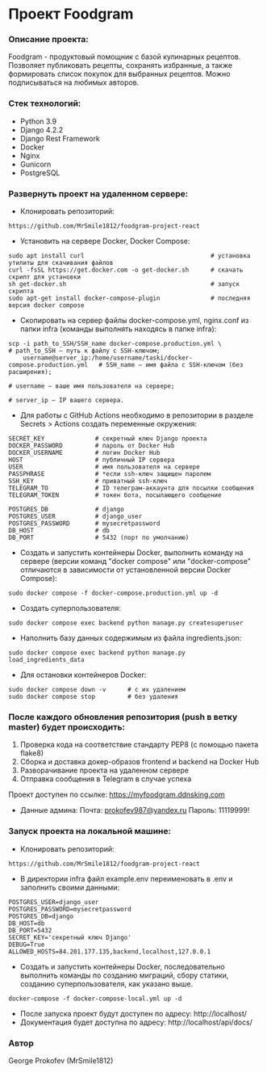 # Проект Foodgram
### Описание проекта:

Foodgram - продуктовый помощник с базой кулинарных рецептов. Позволяет публиковать рецепты, сохранять избранные, а также формировать список покупок для выбранных рецептов. Можно подписываться на любимых авторов.


### Стек технологий:
- Python 3.9
- Django 4.2.2
- Django Rest Framework
- Docker
- Nginx
- Gunicorn
- PostgreSQL

### Развернуть проект на удаленном сервере:
- Клонировать репозиторий:
```
https://github.com/MrSmile1812/foodgram-project-react
```
- Установить на сервере Docker, Docker Compose:
```
sudo apt install curl                                   # установка утилиты для скачивания файлов
curl -fsSL https://get.docker.com -o get-docker.sh      # скачать скрипт для установки
sh get-docker.sh                                        # запуск скрипта
sudo apt-get install docker-compose-plugin              # последняя версия docker compose
```
- Скопировать на сервер файлы docker-compose.yml, nginx.conf из папки infra (команды выполнять находясь в папке infra):
```
scp -i path_to_SSH/SSH_name docker-compose.production.yml \                 # path_to_SSH — путь к файлу с SSH-ключом;
    username@server_ip:/home/username/taski/docker-compose.production.yml   # SSH_name — имя файла с SSH-ключом (без расширения);
                                                                            # username — ваше имя пользователя на сервере;
                                                                            # server_ip — IP вашего сервера.
```
- Для работы с GitHub Actions необходимо в репозитории в разделе Secrets > Actions создать переменные окружения:
```
SECRET_KEY              # секретный ключ Django проекта
DOCKER_PASSWORD         # пароль от Docker Hub
DOCKER_USERNAME         # логин Docker Hub
HOST                    # публичный IP сервера
USER                    # имя пользователя на сервере
PASSPHRASE              # *если ssh-ключ защищен паролем
SSH_KEY                 # приватный ssh-ключ
TELEGRAM_TO             # ID телеграм-аккаунта для посылки сообщения
TELEGRAM_TOKEN          # токен бота, посылающего сообщение

POSTGRES_DB             # django
POSTGRES_USER           # django_user
POSTGRES_PASSWORD       # mysecretpassword
DB_HOST                 # db
DB_PORT                 # 5432 (порт по умолчанию)
```
- Создать и запустить контейнеры Docker, выполнить команду на сервере (версии команд "docker compose" или "docker-compose" отличаются в зависимости от установленной версии Docker Compose):
```
sudo docker compose -f docker-compose.production.yml up -d
```
- Создать суперпользователя:
```
sudo docker compose exec backend python manage.py createsuperuser
```
- Наполнить базу данных содержимым из файла ingredients.json:
```
sudo docker compose exec backend python manage.py load_ingredients_data
```
- Для остановки контейнеров Docker:
```
sudo docker compose down -v      # с их удалением
sudo docker compose stop         # без удаления
```

### После каждого обновления репозитория (push в ветку master) будет происходить:
1. Проверка кода на соответствие стандарту PEP8 (с помощью пакета flake8)
2. Сборка и доставка докер-образов frontend и backend на Docker Hub
3. Разворачивание проекта на удаленном сервере
4. Отправка сообщения в Telegram в случае успеха

Проект доступен по ссылке: https://myfoodgram.ddnsking.com
- Данные админа:
Почта: prokofev987@yandex.ru
Пароль: 11119999!

### Запуск проекта на локальной машине:
- Клонировать репозиторий:
```
https://github.com/MrSmile1812/foodgram-project-react
```
- В директории infra файл example.env переименовать в .env и заполнить своими данными:
```
POSTGRES_USER=django_user
POSTGRES_PASSWORD=mysecretpassword
POSTGRES_DB=django
DB_HOST=db
DB_PORT=5432
SECRET_KEY='секретный ключ Django'
DEBUG=True
ALLOWED_HOSTS=84.201.177.135,backend,localhost,127.0.0.1
```
- Создать и запустить контейнеры Docker, последовательно выполнить команды по созданию миграций, сбору статики, созданию суперпользователя, как указано выше.
```
docker-compose -f docker-compose-local.yml up -d
```
- После запуска проект будут доступен по адресу: http://localhost/
- Документация будет доступна по адресу: http://localhost/api/docs/

### Автор
George Prokofev (MrSmile1812)


